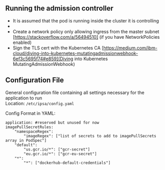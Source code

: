 ## Running the admission controller

- It is assumed that the pod is running inside the cluster it is controlling
- 
- Create a network policy only allowing ingress from the master subnet
  [https://stackoverflow.com/a/56494510] (if you have NetworkPolicies enabled)
- Sign the TLS cert with the Kubernetes CA 
  [https://medium.com/ibm-cloud/diving-into-kubernetes-mutatingadmissionwebhook-6ef3c5695f74#e859](Diving
  into Kubernetes MutatingAdmissionWebhook)
  
## Configuration File
General configuration file containing all settings necessary for the application
to run  
Location: `/etc/ipsa/config.yaml`  

Config Format in YAML:
```
application: #reserved but unused for now
imagePullSecretRules:
    "namespaceRegex":
        "imageRegex": ["list of secrets to add to imagePullSecrets array in PodSpec"]
    "default":
        "us.gcr.io/*": ["gcr-secret"]
        "eu.gcr.io/*": ["gcr-eu-secret"]
    "*":
        "*": ["dockerhub-default-credentials"]
```
